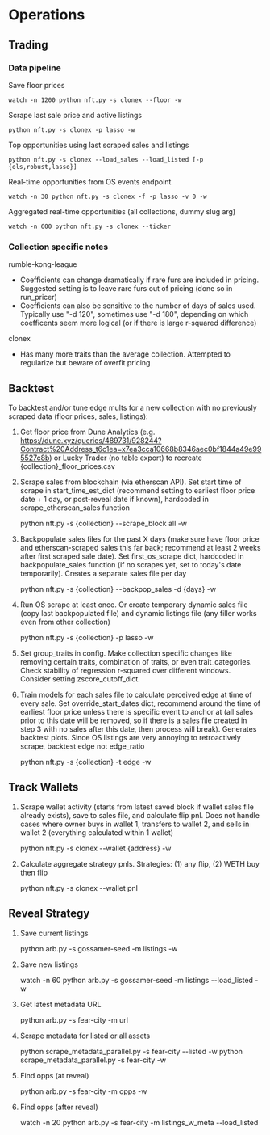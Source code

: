 # Operations

## Trading

### Data pipeline

Save floor prices

	watch -n 1200 python nft.py -s clonex --floor -w

Scrape last sale price and active listings

	python nft.py -s clonex -p lasso -w

Top opportunities using last scraped sales and listings

	python nft.py -s clonex --load_sales --load_listed [-p {ols,robust,lasso}]

Real-time opportunities from OS events endpoint

	watch -n 30 python nft.py -s clonex -f -p lasso -v 0 -w

Aggregated real-time opportunities (all collections, dummy slug arg)

	watch -n 600 python nft.py -s clonex --ticker

### Collection specific notes

rumble-kong-league
- Coefficients can change dramatically if rare furs are included in pricing. Suggested setting is to leave rare furs out of pricing (done so in run_pricer)
- Coefficients can also be sensitive to the number of days of sales used. Typically use "-d 120", sometimes use "-d 180", depending on which coefficents seem more logical (or if there is large r-squared difference)

clonex
- Has many more traits than the average collection. Attempted to regularize but beware of overfit pricing

## Backtest

To backtest and/or tune edge mults for a new collection with no previously scraped data (floor prices, sales, listings):

1. Get floor price from Dune Analytics (e.g. https://dune.xyz/queries/489731/928244?Contract%20Address_t6c1ea=x7ea3cca10668b8346aec0bf1844a49e995527c8b) or Lucky Trader (no table export) to recreate {collection}_floor_prices.csv

2. Scrape sales from blockchain (via etherscan API). Set start time of scrape in start_time_est_dict (recommend setting to earliest floor price date + 1 day, or post-reveal date if known), hardcoded in scrape_etherscan_sales function

	python nft.py -s {collection} --scrape_block all -w

3. Backpopulate sales files for the past X days (make sure have floor price and etherscan-scraped sales this far back; recommend at least 2 weeks after first scraped sale date). Set first_os_scrape dict, hardcoded in backpopulate_sales function (if no scrapes yet, set to today's date temporarily). Creates a separate sales file per day

	python nft.py -s {collection} --backpop_sales -d {days} -w

4. Run OS scrape at least once. Or create temporary dynamic sales file (copy last backpopulated file) and dynamic listings file (any filler works even from other collection)

	python nft.py -s {collection} -p lasso -w

5. Set group_traits in config. Make collection specific changes like removing certain traits, combination of traits, or even trait_categories. Check stability of regression r-squared over different windows. Consider setting zscore_cutoff_dict.

6. Train models for each sales file to calculate perceived edge at time of every sale. Set override_start_dates dict, recommend around the time of earliest floor price unless there is specific event to anchor at (all sales prior to this date will be removed, so if there is a sales file created in step 3 with no sales after this date, then process will break). Generates backtest plots. Since OS listings are very annoying to retroactively scrape, backtest edge not edge_ratio

	python nft.py -s {collection} -t edge -w


## Track Wallets

1. Scrape wallet activity (starts from latest saved block if wallet sales file already exists), save to sales file, and calculate flip pnl. Does not handle cases where owner buys in wallet 1, transfers to wallet 2, and sells in wallet 2 (everything calculated within 1 wallet)

	python nft.py -s clonex --wallet {address} -w

2. Calculate aggregate strategy pnls. Strategies: (1) any flip, (2) WETH buy then flip

	python nft.py -s clonex --wallet pnl


## Reveal Strategy

1. Save current listings

	python arb.py -s gossamer-seed -m listings -w

2. Save new listings

	watch -n 60 python arb.py -s gossamer-seed -m listings --load_listed -w

3. Get latest metadata URL

	python arb.py -s fear-city -m url

4. Scrape metadata for listed or all assets

	python scrape_metadata_parallel.py -s fear-city --listed -w
	python scrape_metadata_parallel.py -s fear-city -w

5. Find opps (at reveal)

	python arb.py -s fear-city -m opps -w

6. Find opps (after reveal)

	watch -n 20 python arb.py -s fear-city -m listings_w_meta --load_listed

	